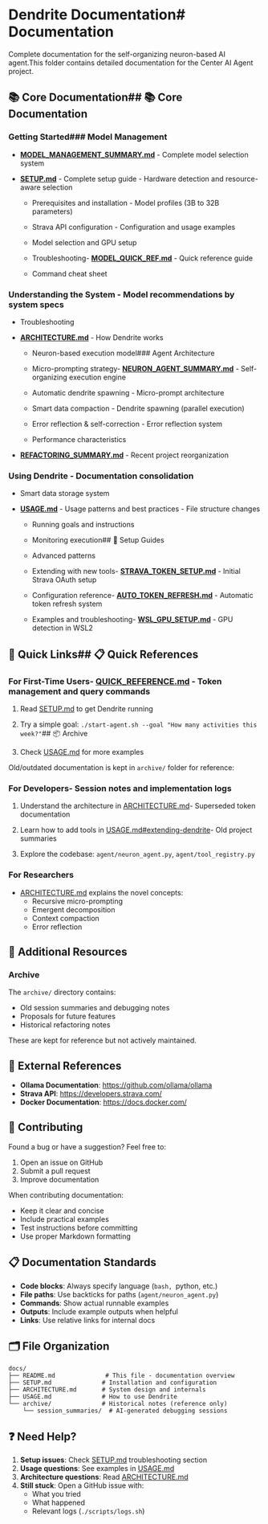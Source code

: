 # Dendrite Documentation# Documentation



Complete documentation for the self-organizing neuron-based AI agent.This folder contains detailed documentation for the Center AI Agent project.



## 📚 Core Documentation## 📚 Core Documentation



### Getting Started### Model Management

- **[MODEL_MANAGEMENT_SUMMARY.md](MODEL_MANAGEMENT_SUMMARY.md)** - Complete model selection system

- **[SETUP.md](SETUP.md)** - Complete setup guide  - Hardware detection and resource-aware selection

  - Prerequisites and installation  - Model profiles (3B to 32B parameters)

  - Strava API configuration  - Configuration and usage examples

  - Model selection and GPU setup  

  - Troubleshooting- **[MODEL_QUICK_REF.md](MODEL_QUICK_REF.md)** - Quick reference guide

  - Command cheat sheet

### Understanding the System  - Model recommendations by system specs

  - Troubleshooting

- **[ARCHITECTURE.md](ARCHITECTURE.md)** - How Dendrite works

  - Neuron-based execution model### Agent Architecture

  - Micro-prompting strategy- **[NEURON_AGENT_SUMMARY.md](NEURON_AGENT_SUMMARY.md)** - Self-organizing execution engine

  - Automatic dendrite spawning  - Micro-prompt architecture

  - Smart data compaction  - Dendrite spawning (parallel execution)

  - Error reflection & self-correction  - Error reflection system

  - Performance characteristics  

- **[REFACTORING_SUMMARY.md](REFACTORING_SUMMARY.md)** - Recent project reorganization

### Using Dendrite  - Documentation consolidation

  - Smart data storage system

- **[USAGE.md](USAGE.md)** - Usage patterns and best practices  - File structure changes

  - Running goals and instructions

  - Monitoring execution## 🔧 Setup Guides

  - Advanced patterns

  - Extending with new tools- **[STRAVA_TOKEN_SETUP.md](STRAVA_TOKEN_SETUP.md)** - Initial Strava OAuth setup

  - Configuration reference- **[AUTO_TOKEN_REFRESH.md](AUTO_TOKEN_REFRESH.md)** - Automatic token refresh system

  - Examples and troubleshooting- **[WSL_GPU_SETUP.md](WSL_GPU_SETUP.md)** - GPU detection in WSL2



## 🎯 Quick Links## 📋 Quick References



### For First-Time Users- **[QUICK_REFERENCE.md](QUICK_REFERENCE.md)** - Token management and query commands

1. Read [SETUP.md](SETUP.md) to get Dendrite running

2. Try a simple goal: `./start-agent.sh --goal "How many activities this week?"`## 📦 Archive

3. Check [USAGE.md](USAGE.md) for more examples

Old/outdated documentation is kept in `archive/` folder for reference:

### For Developers- Session notes and implementation logs

1. Understand the architecture in [ARCHITECTURE.md](ARCHITECTURE.md)- Superseded token documentation

2. Learn how to add tools in [USAGE.md#extending-dendrite](USAGE.md#extending-dendrite)- Old project summaries

3. Explore the codebase: `agent/neuron_agent.py`, `agent/tool_registry.py`


### For Researchers
- [ARCHITECTURE.md](ARCHITECTURE.md) explains the novel concepts:
  - Recursive micro-prompting
  - Emergent decomposition
  - Context compaction
  - Error reflection

## 📂 Additional Resources

### Archive

The `archive/` directory contains:
- Old session summaries and debugging notes
- Proposals for future features
- Historical refactoring notes

These are kept for reference but not actively maintained.

## 🔗 External References

- **Ollama Documentation**: https://github.com/ollama/ollama
- **Strava API**: https://developers.strava.com/
- **Docker Documentation**: https://docs.docker.com/

## 🤝 Contributing

Found a bug or have a suggestion? Feel free to:
1. Open an issue on GitHub
2. Submit a pull request
3. Improve documentation

When contributing documentation:
- Keep it clear and concise
- Include practical examples
- Test instructions before committing
- Use proper Markdown formatting

## 📋 Documentation Standards

- **Code blocks**: Always specify language (```bash, ```python, etc.)
- **File paths**: Use backticks for paths (`agent/neuron_agent.py`)
- **Commands**: Show actual runnable examples
- **Outputs**: Include example outputs when helpful
- **Links**: Use relative links for internal docs

## 🗂️ File Organization

```
docs/
├── README.md              # This file - documentation overview
├── SETUP.md              # Installation and configuration
├── ARCHITECTURE.md       # System design and internals
├── USAGE.md              # How to use Dendrite
└── archive/              # Historical notes (reference only)
    └── session_summaries/  # AI-generated debugging sessions
```

## ❓ Need Help?

1. **Setup issues**: Check [SETUP.md](SETUP.md) troubleshooting section
2. **Usage questions**: See examples in [USAGE.md](USAGE.md)
3. **Architecture questions**: Read [ARCHITECTURE.md](ARCHITECTURE.md)
4. **Still stuck**: Open a GitHub issue with:
   - What you tried
   - What happened
   - Relevant logs (`./scripts/logs.sh`)

